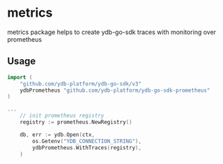 # metrics

metrics package helps to create ydb-go-sdk traces with monitoring over prometheus 

## Usage
```go
import (
    "github.com/ydb-platform/ydb-go-sdk/v3"
    ydbPrometheus "github.com/ydb-platform/ydb-go-sdk-prometheus"
)

...
    // init prometheus registry
	registry := prometheus.NewRegistry()

	db, err := ydb.Open(ctx,
		os.Getenv("YDB_CONNECTION_STRING"),
		ydbPrometheus.WithTraces(registry),
	)

```
